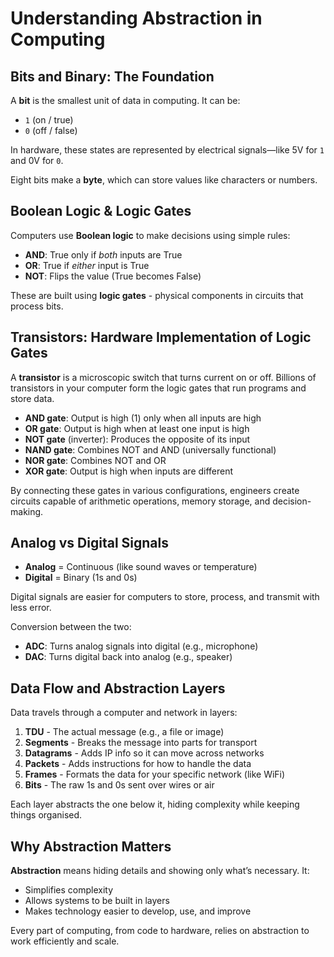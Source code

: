 # Understanding Abstraction in Computing

## Bits and Binary: The Foundation

A **bit** is the smallest unit of data in computing. It can be:

- `1` (on / true)
- `0` (off / false)

In hardware, these states are represented by electrical signals—like 5V for `1` and 0V for `0`.

Eight bits make a **byte**, which can store values like characters or numbers.

## Boolean Logic & Logic Gates

Computers use **Boolean logic** to make decisions using simple rules:

- **AND**: True only if *both* inputs are True  
- **OR**: True if *either* input is True  
- **NOT**: Flips the value (True becomes False)

These are built using **logic gates** - physical components in circuits that process bits.

## Transistors: Hardware Implementation of Logic Gates

A **transistor** is a microscopic switch that turns current on or off. Billions of transistors in your computer form the logic gates that run programs and store data.

- **AND gate**: Output is high (1) only when all inputs are high
- **OR gate**: Output is high when at least one input is high
- **NOT gate** (inverter): Produces the opposite of its input
- **NAND gate**: Combines NOT and AND (universally functional)
- **NOR gate**: Combines NOT and OR
- **XOR gate**: Output is high when inputs are different

By connecting these gates in various configurations, engineers create circuits capable of arithmetic operations, memory storage, and decision-making.
## Analog vs Digital Signals

- **Analog** = Continuous (like sound waves or temperature)
- **Digital** = Binary (1s and 0s)

Digital signals are easier for computers to store, process, and transmit with less error.

Conversion between the two:
- **ADC**: Turns analog signals into digital (e.g., microphone)
- **DAC**: Turns digital back into analog (e.g., speaker)

## Data Flow and Abstraction Layers

Data travels through a computer and network in layers:

1. **TDU** - The actual message (e.g., a file or image)
2. **Segments** - Breaks the message into parts for transport
3. **Datagrams** - Adds IP info so it can move across networks
4. **Packets** - Adds instructions for how to handle the data
5. **Frames** - Formats the data for your specific network (like WiFi)
6. **Bits** - The raw 1s and 0s sent over wires or air

Each layer abstracts the one below it, hiding complexity while keeping things organised.

## Why Abstraction Matters

**Abstraction** means hiding details and showing only what’s necessary. It:

- Simplifies complexity
- Allows systems to be built in layers
- Makes technology easier to develop, use, and improve

Every part of computing, from code to hardware, relies on abstraction to work efficiently and scale.